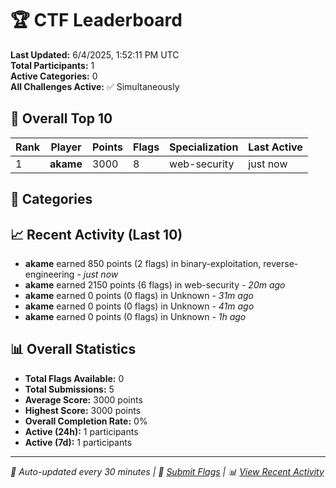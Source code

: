 # 🏆 CTF Leaderboard

**Last Updated:** 6/4/2025, 1:52:11 PM UTC  
**Total Participants:** 1  
**Active Categories:** 0  
**All Challenges Active:** ✅ Simultaneously  

## 🥇 Overall Top 10

| Rank | Player | Points | Flags | Specialization | Last Active |
|------|--------|--------|-------|---------------|-------------|
| 1 | **akame** | 3000 | 8 | web-security | just now |

## 🎯 Categories



## 📈 Recent Activity (Last 10)

- **akame** earned 850 points (2 flags) in binary-exploitation, reverse-engineering - *just now*
- **akame** earned 2150 points (6 flags) in web-security - *20m ago*
- **akame** earned 0 points (0 flags) in Unknown - *31m ago*
- **akame** earned 0 points (0 flags) in Unknown - *41m ago*
- **akame** earned 0 points (0 flags) in Unknown - *1h ago*

## 📊 Overall Statistics

- **Total Flags Available:** 0
- **Total Submissions:** 5
- **Average Score:** 3000 points
- **Highest Score:** 3000 points
- **Overall Completion Rate:** 0%
- **Active (24h):** 1 participants
- **Active (7d):** 1 participants

---
*🤖 Auto-updated every 30 minutes | 🚩 [Submit Flags](https://github.com/MyCyberPlayground/my-cyber-playground-ctf/issues/new) | 📊 [View Recent Activity](recent-activity.md)*
